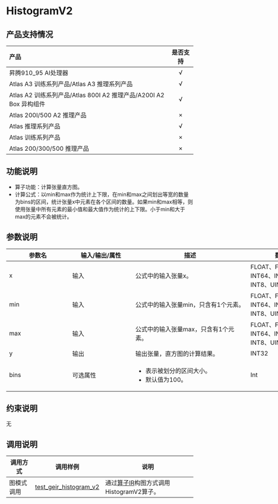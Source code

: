 # HistogramV2

## 产品支持情况

| 产品                                                         | 是否支持 |
| :----------------------------------------------------------- | :------: |
| <term>昇腾910_95 AI处理器</term>                             |    √     |
| <term>Atlas A3 训练系列产品/Atlas A3 推理系列产品</term>     |    √     |
| <term>Atlas A2 训练系列产品/Atlas 800I A2 推理产品/A200I A2 Box 异构组件</term> |    √     |
| <term>Atlas 200I/500 A2 推理产品</term>                      |    ×     |
| <term>Atlas 推理系列产品 </term>                             |    √     |
| <term>Atlas 训练系列产品</term>                              |    ×     |
| <term>Atlas 200/300/500 推理产品</term>                      |    ×     |

## 功能说明

- 算子功能：计算张量直方图。
- 计算公式：以min和max作为统计上下限，在min和max之间划出等宽的数量为bins的区间，统计张量x中元素在各个区间的数量。如果min和max相等，则使用张量中所有元素的最小值和最大值作为统计的上下限。小于min和大于max的元素不会被统计。

## 参数说明

<table style="undefined;table-layout: fixed; width: 1576px"><colgroup>
  <col style="width: 170px">
  <col style="width: 170px">
  <col style="width: 310px">
  <col style="width: 212px">
  <col style="width: 100px">
  </colgroup>
  <thead>
    <tr>
      <th>参数名</th>
      <th>输入/输出/属性</th>
      <th>描述</th>
      <th>数据类型</th>
      <th>数据格式</th>
    </tr></thead>
  <tbody>
    <tr>
      <td>x</td>
      <td>输入</td>
      <td>公式中的输入张量x。</td>
      <td>FLOAT、FLOAT16、INT64、INT32、INT16、INT8、UINT8</td>
      <td>ND</td>
    </tr>
    <tr>
      <td>min</td>
      <td>输入</td>
      <td>公式中的输入张量min，只含有1个元素。</td>
      <td>FLOAT、FLOAT16、INT64、INT32、INT16、INT8、UINT8</td>
      <td>ND</td>
    </tr>
    <tr>
      <td>max</td>
      <td>输入</td>
      <td>公式中的输入张量max，只含有1个元素。</td>
      <td>FLOAT、FLOAT16、INT64、INT32、INT16、INT8、UINT8</td>
      <td>ND</td>
    </tr>
    <tr>
      <td>y</td>
      <td>输出</td>
      <td>输出张量，直方图的计算结果。</td>
      <td>INT32</td>
      <td>ND</td>
    </tr>
    <tr>
      <td>bins</td>
      <td>可选属性</td>
      <td><ul><li>表示被划分的区间大小。</li><li>默认值为100。</li></td>
      <td>Int</td>
      <td>-</td>
    </tr>
  </tbody></table>


## 约束说明

无

## 调用说明

| 调用方式 | 调用样例                                                                   | 说明                                                             |
|--------------|------------------------------------------------------------------------|----------------------------------------------------------------|
| 图模式调用 | [test_geir_histogram_v2](./examples/test_geir_histogram_v2.cpp)   | 通过[算子IR](./op_graph/histogram_v2_proto.h)构图方式调用HistogramV2算子。 |
